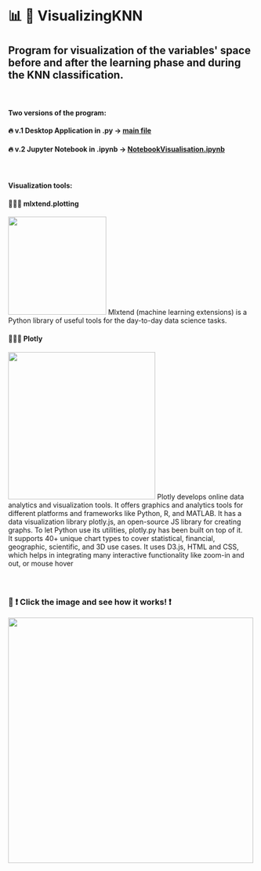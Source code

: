#  📊 🎨 VisualizingKNN
## Program for visualization of the variables' space before and after the learning phase and during the KNN classification.
#### </br>
####

#### Two versions of the program:
#### 🔥 v.1 Desktop Application in .py  -> [main file](https://github.com/axrozwadowska/VisualizingKNN/blob/master/main.py)
#### 🔥 v.2 Jupyter Notebook in .ipynb -> [NotebookVisualisation.ipynb](https://github.com/axrozwadowska/VisualizingKNN/blob/master/NotebookVisualisation.ipynb) 
#### </br>
#### Visualization tools:
#### 👩🏻‍🎨 mlxtend.plotting 
<img src="https://user-images.githubusercontent.com/38247694/131038924-0465b0d7-ca59-43d2-a13b-ce72e200630e.png" width="200">
Mlxtend (machine learning extensions) is a Python library of useful tools for the day-to-day data science tasks.

#### 👩🏻‍🎨 Plotly
<img src="https://user-images.githubusercontent.com/38247694/131039207-acd3efbc-da58-47d6-b283-c86799a75ee6.png" width="300">
Plotly develops online data analytics and visualization tools. It offers graphics and analytics tools for different platforms and frameworks like Python, R, and MATLAB. It has a data visualization library plotly.js, an open-source JS library for creating graphs. To let Python use its utilities, plotly.py has been built on top of it. <br/>
It supports 40+ unique chart types to cover statistical, financial, geographic, scientific, and 3D use cases. It uses D3.js, HTML and CSS, which helps in integrating many interactive functionality like zoom-in and out, or mouse hover

#### </br> 

### 🎥 ❗️ Click the image and see how it works! ❗️
[<img src="https://github.com/axrozwadowska/VisualizingKNN/blob/master/readme-source/Screenshot%202021-08-26%20at%2022.37.05.png?raw=true" width="500">](https://www.youtube.com/watch?v=5TTQDP2-OTg)
